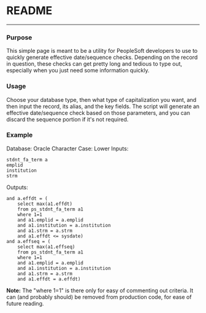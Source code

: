 # README
---

### Purpose
This simple page is meant to be a utility for PeopleSoft developers to use to quickly generate effective date/sequence checks. Depending on the record in question, these checks can get pretty long and tedious to type out, especially when you just need some information quickly.

### Usage
Choose your database type, then what type of capitalization you want, and then input the record, its alias, and the key fields. The script will generate an effective date/sequence check based on those parameters, and you can discard the sequence portion if it's not required.

### Example
Database: Oracle
Character Case: Lower
Inputs:

	stdnt_fa_term a
	emplid
	institution
	strm

Outputs:

	and a.effdt = (
		select max(a1.effdt)
		from ps_stdnt_fa_term a1
		where 1=1
		and a1.emplid = a.emplid
		and a1.institution = a.institution
		and a1.strm = a.strm
		and a1.effdt <= sysdate)
	and a.effseq = (
		select max(a1.effseq)
		from ps_stdnt_fa_term a1
		where 1=1
		and a1.emplid = a.emplid
		and a1.institution = a.institution
		and a1.strm = a.strm
		and a1.effdt = a.effdt)

**Note:** The "where 1=1" is there only for easy of commenting out criteria. It can (and probably should) be removed from production code, for ease of future reading.